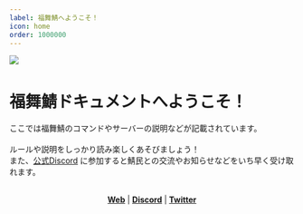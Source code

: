 ```yaml
---
label: 福舞鯖へようこそ！
icon: home
order: 1000000
---
```

![](https://cdn.discordapp.com/attachments/1171174000089628783/1202596895147565076/2024-02-01_21-50-32.png)　
# 福舞鯖ドキュメントへようこそ！
ここでは福舞鯖のコマンドやサーバーの説明などが記載されています。<br>
<br>
ルールや説明をしっかり読み楽しくあそびましょう！<br>
また、[公式Discord](https://dc.fukumaisaba.net) に参加すると鯖民との交流やお知らせなどをいち早く受け取れます。<br>
<br>

<p align="center">
    <strong><a href="https://fukumaisaba.net/">Web</a></strong> | 
    <strong><a href="https://dc.fukumaisaba.net">Discord</a></strong> | 
    <strong><a href="https://twitter.com/fukumaisaba">Twitter</a></strong>
</p>